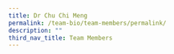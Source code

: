 ```yaml
---
title: Dr Chu Chi Meng
permalink: /team-bio/team-members/permalink/
description: ""
third_nav_title: Team Members
---
```

